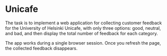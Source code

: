 # Unicafe

The task is to implement a web application for collecting customer feedback for the University of Helsinki Unicafe, with only three options: good, neutral, and bad, and then display the total number of feedback for each category.

The app works during a single browser session. Once you refresh the page, the collected feedback disappears.